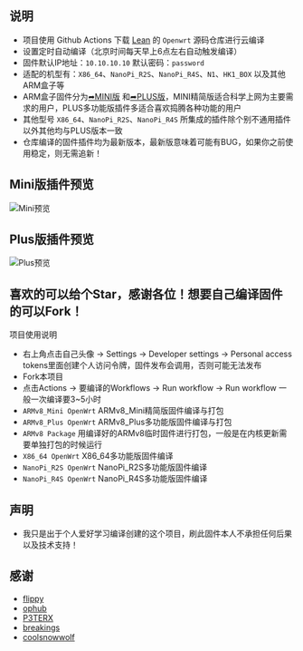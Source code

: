 ## 说明

- 项目使用 Github Actions 下载 [Lean](https://github.com/coolsnowwolf/lede) 的 `Openwrt` 源码仓库进行云编译
- 设置定时自动编译（北京时间每天早上6点左右自动触发编译）
- 固件默认IP地址：`10.10.10.10` 默认密码：`password`
- 适配的机型有：`X86_64`、`NanoPi_R2S`、`NanoPi_R4S`、`N1`、`HK1_BOX` 以及其他ARM盒子等
- ARM盒子固件分为[➦MINI版](https://github.com/haiibo/OpenWrt/releases/tag/ARMv8_MINI) 和[➦PLUS版](https://github.com/haiibo/OpenWrt/releases/tag/ARMv8_PLUS)，MINI精简版适合科学上网为主要需求的用户，PLUS多功能版插件多适合喜欢捣腾各种功能的用户
- 其他型号 `X86_64`、`NanoPi_R2S`、`NanoPi_R4S` 所集成的插件除个别不通用插件以外其他均与PLUS版本一致
- 仓库编译的固件插件均为最新版本，最新版意味着可能有BUG，如果你之前使用稳定，则无需追新！

## Mini版插件预览
 ![Mini预览](https://github.com/haiibo/OpenWrt/blob/main/imgs/mini.jpg)
 
## Plus版插件预览
 ![Plus预览](https://github.com/haiibo/OpenWrt/blob/main/imgs/plus.jpg)

## 喜欢的可以给个Star，感谢各位！想要自己编译固件的可以Fork！
项目使用说明
- 右上角点击自己头像 → Settings → Developer settings → Personal access tokens里面创建个人访问令牌，固件发布会调用，否则可能无法发布
- Fork本项目
- 点击Actions → 要编译的Workflows → Run workflow → Run workflow 一般一次编译要3~5小时
- `ARMv8_Mini OpenWrt` ARMv8_Mini精简版固件编译与打包
- `ARMv8_Plus OpenWrt` ARMv8_Plus多功能版固件编译与打包
- `ARMv8 Package` 用编译好的ARMv8临时固件进行打包，一般是在内核更新需要单独打包的时候运行
- `X86_64 OpenWrt` X86_64多功能版固件编译
- `NanoPi_R2S OpenWrt` NanoPi_R2S多功能版固件编译
- `NanoPi_R4S OpenWrt` NanoPi_R4S多功能版固件编译

## 声明
- 我只是出于个人爱好学习编译创建的这个项目，刷此固件本人不承担任何后果以及技术支持！

## 感谢

- [flippy](https://github.com/unifreq/openwrt_packit)
- [ophub](https://github.com/ophub/op)
- [P3TERX](https://github.com/P3TERX/Actions-OpenWrt)
- [breakings](https://github.com/breakings/OpenWrt)
- [coolsnowwolf](https://github.com/coolsnowwolf/lede)
